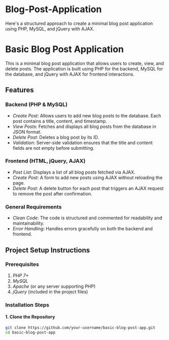 # Blog-Post-Application
Here's a structured approach to create a minimal blog post application using PHP, MySQL, and jQuery with AJAX.

# Basic Blog Post Application

This is a minimal blog post application that allows users to create, view, and delete posts. The application is built using PHP for the backend, MySQL for the database, and jQuery with AJAX for frontend interactions.

## Features

### Backend (PHP & MySQL)
- *Create Post*: Allows users to add new blog posts to the database. Each post contains a title, content, and timestamp.
- *View Posts*: Fetches and displays all blog posts from the database in JSON format.
- *Delete Post*: Deletes a blog post by its ID.
- *Validation*: Server-side validation ensures that the title and content fields are not empty before submitting.

### Frontend (HTML, jQuery, AJAX)
- *Post List*: Displays a list of all blog posts fetched via AJAX.
- *Create Post*: A form to add new posts using AJAX without reloading the page.
- *Delete Post*: A delete button for each post that triggers an AJAX request to remove the post after confirmation.

### General Requirements
- *Clean Code*: The code is structured and commented for readability and maintainability.
- *Error Handling*: Handles errors gracefully on both the backend and frontend.

## Project Setup Instructions

### Prerequisites
1. *PHP 7+*
2. *MySQL*
3. *Apache* (or any server supporting PHP)
4. *jQuery* (included in the project files)

### Installation Steps

#### 1. Clone the Repository
```bash
git clone https://github.com/your-username/basic-blog-post-app.git
cd basic-blog-post-app
